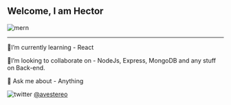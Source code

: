 ## Welcome, I am Hector
![mern](https://user-images.githubusercontent.com/58500221/87241978-6b838380-c420-11ea-8ef3-34cc16d8cd5f.png)


___
🧐I’m currently learning - React

🤝I’m looking to collaborate on - NodeJs, Express, MongoDB and any stuff on Back-end.

💬 Ask me about - Anything

![twitter](https://user-images.githubusercontent.com/58500221/87242177-4db71e00-c422-11ea-8248-6b917997f6b5.png)
[@avestereo](https://www.twitter.com/avestereo)



